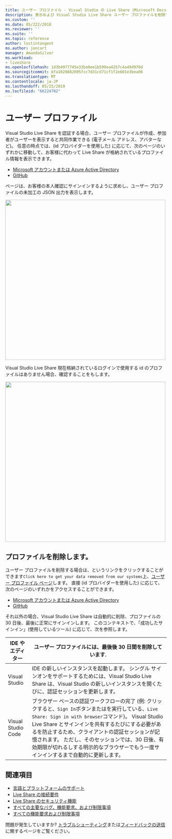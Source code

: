 ```yaml
---
title: ユーザー プロファイル - Visual Studio の Live Share |Microsoft Docs
description: 表示および Visual Studio Live Share ユーザー プロファイルを削除する方法の概要。
ms.custom: ''
ms.date: 05/222/2018
ms.reviewer: ''
ms.suite: ''
ms.topic: reference
author: lostintangent
ms.author: joncart
manager: AmandaSilver
ms.workload:
- liveshare
ms.openlocfilehash: 1d3b4977745e33ba0ee1b599ea4257c4a49d970d
ms.sourcegitcommit: bfa1020882095fcc7d31cd71cf1f2e601e3bea06
ms.translationtype: MT
ms.contentlocale: ja-JP
ms.lasthandoff: 05/25/2019
ms.locfileid: "66224702"
---
```

<!--
Copyright © Microsoft Corporation
All rights reserved.
Creative Commons Attribution 4.0 License (International): https://creativecommons.org/licenses/by/4.0/legalcode
-->

# <a name="user-profile"></a>ユーザー プロファイル

Visual Studio Live Share を認証する場合、ユーザー プロファイルが作成、参加者がユーザーを表示すると共同作業できる (電子メール アドレス、アバターなど)。 任意の時点では、(id プロバイダーを使用した) に応じて、次のページのいずれかに移動して、お客様に代わって Live Share が格納されているプロファイル情報を表示できます。

- [Microsoft アカウントまたは Azure Active Directory](https://prod.liveshare.vsengsaas.visualstudio.com/auth/identity/microsoft/viewprofile)
- [GitHub](https://prod.liveshare.vsengsaas.visualstudio.com/auth/identity/github/viewprofile)

ページは、お客様の本人確認にサインインするように求めし、ユーザー プロファイルの未加工の JSON 出力を表示します。

<img width="500px" src="media/user-profile.png" />

Visual Studio Live Share 現在格納されているログインで使用する id のプロファイルはありません場合、確認することをもします。

<img width="500px" src="media/no-profile.png" />

## <a name="removing-your-profile"></a>プロファイルを削除します。

ユーザー プロファイルを削除する場合は、というリンクをクリックすることができます`Click here to get your data removed from our systems`上、[ユーザー プロファイル ページ](#user-profile)します。 直接 (id プロバイダーを使用した) に応じて、次のページのいずれかをアクセスすることができます。

- [Microsoft アカウントまたは Azure Active Directory](https://prod.liveshare.vsengsaas.visualstudio.com/auth/identity/microsoft/deleteme)
- [GitHub](https://prod.liveshare.vsengsaas.visualstudio.com/auth/identity/github/deleteme)

それ以外の場合、Visual Studio Live Share は自動的に削除、プロファイルの 30 日後、最後に正常にサインインします。 このコンテキストで、「成功したサインイン」(使用しているツール) に応じて、次を参照します。

| IDE やエディター | ユーザー プロファイルには、最後後 30 日間を削除しています. |
|-|-|
| Visual Studio | IDE の新しいインスタンスを起動します。 シングル サインオンをサポートするためには、Visual Studio Live Share は、Visual Studio の新しいインスタンスを開くたびに、認証セッションを更新します。 |
| Visual Studio Code | ブラウザー ベースの認証ワークフローの完了 (例: クリックすると、`Sign In`ボタンまたはを実行している、`Live Share: Sign in with browser`コマンド)。 Visual Studio Live Share とサインインを共有するたびにする必要があるを防止するため、クライアントの認証セッションが記憶されます。 ただし、そのセッションでは、30 日後、有効期限が切れるしする明示的なブラウザーでもう一度サインインするまで自動的に更新します。 |

## <a name="see-also"></a>関連項目

- [言語とプラットフォームのサポート](reference/platform-support.md)
- [Live Share の接続要件](reference/connectivity.md)
- [Live Share のセキュリティ機能](reference/security.md)
- [すべての主要なバグ、機能要求、および制限事項](https://aka.ms/vsls-issues)
- [すべての機能要求および制限事項](https://aka.ms/vsls-feature-requests)

問題が発生していますか? [トラブルシューティング](troubleshooting.md)または[フィードバックの送信](support.md)に関するページをご覧ください。
